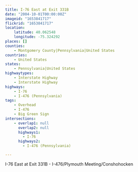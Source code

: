 ```yaml
---
title: I-76 East at Exit 331B
date: "2004-10-01T00:00:00Z"
imageid: "1653841717"
flickrid: "1653841717"
location:
    latitude: 40.062548
    longitude: -75.324292
places: []
counties:
    - Montgomery County|Pennsylvania|United States
countries:
    - United States
states:
    - Pennsylvania|United States
highwaytypes:
    - Interstate Highway
    - Interstate Highway
highways:
    - I-76
    - I-476 (Pennsylvania)
tags:
    - Overhead
    - I-476
    - Big Green Sign
intersections:
    - overlap1: null
      overlap2: null
      highways1:
        - I-76
      highways2:
        - I-476 (Pennsylvania)

---
```

I-76 East at Exit 331B -  I-476/Plymouth Meeting/Conshohocken